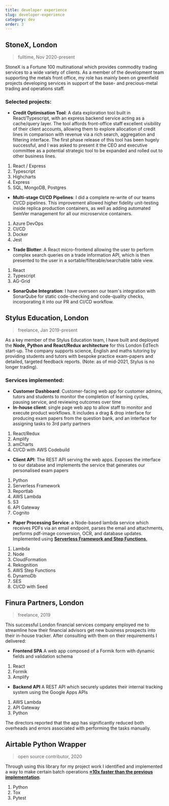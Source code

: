 ```yaml
---
title: developer experience
slug: developer-experience
category: dev
order: 3
---
```


## StoneX, London

> fulltime, Nov 2020-present

StoneX is a Fortune 100 multinational which provides commodity trading services to a wide variety of clients. As a member of the development team supporting the metals front office, my role has mainly been on greenfield projects developing services in support of the base- and precious-metal trading and operations staff.

### Selected projects:

- **Credit Optimisation Tool**: A data exploration tool built in React/Typescript, with an express backend service acting as a cache/query layer. The tool affords front-office staff excellent visibility of their client accounts, allowing them to explore allocation of credit lines in comparison with revenue via a rich search, aggregation and filtering interface. The first phase release of this tool has been hugely successful, and I was asked to present it the CEO and executive committee as a potential strategic tool to be expanded and rolled out to other business lines.

1. React / Express
1. Typescript
1. Highcharts
1. Express
1. SQL, MongoDB, Postgres

- **Multi-stage CI/CD Pipelines**: I did a complete re-write of our teams CI/CD pipelines. This improvement allowed higher fidelity unit-testing inside replica production containers, as well as adding automated SemVer management for all our microservice containers.

1. Azure DevOps
2. CI/CD
3. Docker
4. Jest

- **Trade Blotter**: A React micro-frontend allowing the user to perform complex search queries on a trade information API, which is then presented to the user in a sortable/filterable/searchable table view.

1. React
1. Typescript
1. AG-Grid

- **SonarQube Integration**: I have overseen our team's integration with SonarQube for static code-checking and code-quality checks, incorporating it into our PR and CI/CD workflow.

## Stylus Education, London

> freelance, Jan 2019-present

As a key member of the Stylus Education team, I have built and deployed the **Node, Python and React/Redux architecture** for this London EdTech start-up. The company supports science, English and maths tutoring by providing students and tutors with bespoke practice exam-papers and detailed, targeted feedback reports. (Note: as of mid-2021, Stylus is no longer trading).

### Services implemented:

- **Customer Dashboard**: Customer-facing web app for customer admins, tutors and students to monitor the completion of learning cycles, pausing service, and reviewing outcomes over time
- **In-house client**: single page web app to allow staff to monitor and execute product workflows. It includes a drag & drop interface for producing exam papers from the question bank, and an interface for assigning tasks to 3rd party partners

1. React/Redux
2. Amplify
3. amCharts
4. CI/CD&nbsp;with&nbsp;AWS&nbsp;Codebuild

- **Client API**: The REST API serving the web apps. Exposes the interface to our database and implements the service that generates our personalised exam papers

1. Python
2. Serverless&nbsp;Framework
3. Reportlab
4. AWS&nbsp;Lambda
5. S3
6. API&nbsp;Gateway
7. Cognito

- **Paper Processing Service**: a Node-based lambda service which receives PDFs via an email endpoint, parses the email and attachments, performs pdf-image conversion, OCR, and database updates. Implemented using [**Serverless Framework and Step Functions**.](https://medium.com/swlh/how-to-add-human-decision-making-into-automated-workflows-using-aws-step-functions-serverless-46c0a3412fe4)

1. Lambda
2. Node
3. CloudFormation
4. Rekognition
5. AWS Step Functions
6. DynamoDb
7. SES
8. CI/CD with Seed

## Finura Partners, London

> freelance, 2019

This successful London financial services company employed me to streamline how their financial advisors get new business prospects into their in-house tracker. After consulting with them on their requirements I delivered:

- **Frontend SPA** A web app composed of a Formik form with dynamic fields and validation schema

1. React
2. Formik
3. Amplify

- **Backend API** A REST API which securely updates their internal tracking system using the Google Apps APIs

1. AWS Lambda
2. API Gateway
3. Python

The directors reported that the app has significantly reduced both overheads and errors associated with performing the tasks manually.

## Airtable Python Wrapper

> open source contributor, 2020

Through using this library for my project work I identified and implemented a way to make certain batch operations [**≈10x faster than the previous implementation**](https://github.com/gtalarico/airtable-python-wrapper/pull/88).

1. Python
2. Tox
3. Pytest
